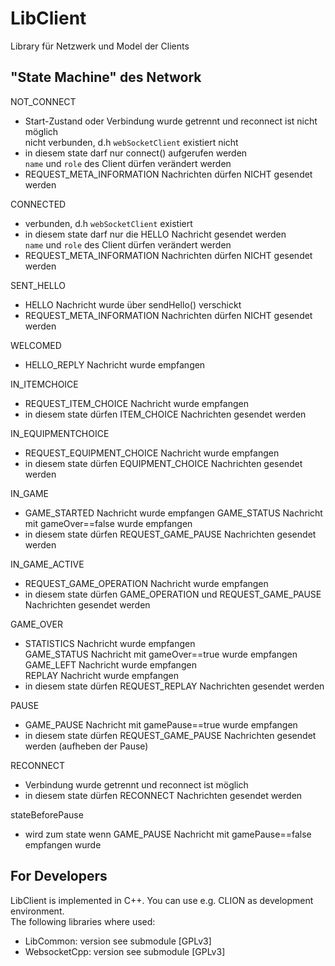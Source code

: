 # LibClient
Library für Netzwerk und Model der Clients

## "State Machine" des Network
NOT_CONNECT
* Start-Zustand oder Verbindung wurde getrennt und reconnect ist nicht möglich  
nicht verbunden, d.h `webSocketClient` existiert nicht
* in diesem state darf nur connect() aufgerufen werden  
`name` und `role` des Client dürfen verändert werden
* REQUEST_META_INFORMATION Nachrichten dürfen NICHT gesendet werden

CONNECTED
* verbunden, d.h `webSocketClient` existiert
* in diesem state darf nur die HELLO Nachricht gesendet werden  
`name` und `role` des Client dürfen verändert werden
* REQUEST_META_INFORMATION Nachrichten dürfen NICHT gesendet werden

SENT_HELLO
* HELLO Nachricht wurde über sendHello() verschickt
* REQUEST_META_INFORMATION Nachrichten dürfen NICHT gesendet werden

WELCOMED
* HELLO_REPLY Nachricht wurde empfangen

IN_ITEMCHOICE
* REQUEST_ITEM_CHOICE Nachricht wurde empfangen
* in diesem state dürfen ITEM_CHOICE Nachrichten gesendet werden

IN_EQUIPMENTCHOICE
* REQUEST_EQUIPMENT_CHOICE Nachricht wurde empfangen
* in diesem state dürfen EQUIPMENT_CHOICE Nachrichten gesendet werden
                
IN_GAME
* GAME_STARTED Nachricht wurde empfangen
GAME_STATUS Nachricht mit gameOver==false wurde empfangen
* in diesem state dürfen REQUEST_GAME_PAUSE Nachrichten gesendet werden

IN_GAME_ACTIVE
* REQUEST_GAME_OPERATION Nachricht wurde empfangen  
* in diesem state dürfen GAME_OPERATION und REQUEST_GAME_PAUSE Nachrichten gesendet werden

GAME_OVER
* STATISTICS Nachricht wurde empfangen  
GAME_STATUS Nachricht mit gameOver==true wurde empfangen  
GAME_LEFT Nachricht wurde empfangen  
REPLAY Nachricht wurde empfangen
* in diesem state dürfen REQUEST_REPLAY Nachrichten gesendet werden

PAUSE
* GAME_PAUSE Nachricht mit gamePause==true wurde empfangen
* in diesem state dürfen REQUEST_GAME_PAUSE Nachrichten gesendet werden (aufheben der Pause)

RECONNECT
* Verbindung wurde getrennt und reconnect ist möglich
* in diesem state dürfen RECONNECT Nachrichten gesendet werden

stateBeforePause
* wird zum state wenn GAME_PAUSE Nachricht mit gamePause==false empfangen wurde

## For Developers
LibClient is implemented in C++. You can use e.g. CLION as development environment.  
The following libraries where used:
* LibCommon: version see submodule [GPLv3]
* WebsocketCpp: version see submodule [GPLv3]
